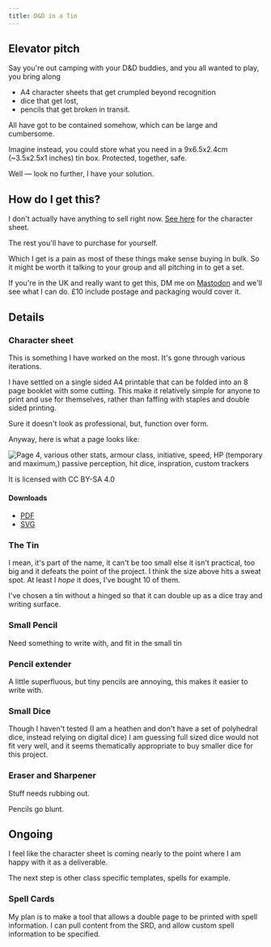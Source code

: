 ```yaml
---
title: D&D in a Tin
---
```


## Elevator pitch

Say you're out camping with your D&D buddies, and you all wanted to play, you bring along

- A4 character sheets that get crumpled beyond recognition
- dice that get lost,
- pencils that get broken in transit.

All have got to be contained somehow, which can be large and cumbersome.

Imagine instead, you could store what you need in a 9x6.5x2.4cm (~3.5x2.5x1 inches) tin box. Protected, together, safe.

Well — look no further, I have your solution.

## How do I get this?

I don't actually have anything to sell right now. [See here](#character-sheet) for the character sheet.

The rest you'll have to purchase for yourself.

Which I get is a pain as most of these things make sense buying in bulk. So it might be worth it talking to your group and all pitching in to get a set.

If you're in the UK and really want to get this, DM me on [Mastodon](https://dice.camp/@hedgepig) and we'll see what I can do. £10 include postage and packaging would cover it.

## Details

### Character sheet

This is something I have worked on the most. It's gone through various iterations.

I have settled on a single sided A4 printable that can be folded into an 8 page booklet with some cutting. This make it relatively simple for anyone to print and use for themselves, rather than faffing with staples and double sided printing.

Sure it doesn't look as professional, but, function over form.

Anyway, here is what a page looks like:

![Page 4, various other stats, armour class, initiative, speed, HP (temporary and maximum,) passive perception, hit dice, inspration, custom trackers](/images/Page-4.png)

It is licensed with CC BY-SA 4.0

#### Downloads

- [PDF](/booklet.pdf)
- [SVG](/images/dnd5e-character-sheet-v0.3.1.svg)

### The Tin 

I mean, it's part of the name, it can't be too small else it isn't practical, too big and it defeats the point of the project. I think the size above hits a sweat spot. At least I *hope* it does, I've bought 10 of them. 

I've chosen a tin without a hinged so that it can double up as a dice tray and writing surface.

### Small Pencil

Need something to write with, and fit in the small tin

### Pencil extender

A little superfluous, but tiny pencils are annoying, this makes it easier to write with.

### Small Dice

Though I haven't tested (I am a heathen and don't have a set of polyhedral dice, instead relying on digital dice) I am guessing full sized dice would not fit very well, and it seems thematically appropriate to buy smaller dice for this project.

### Eraser and Sharpener

Stuff needs rubbing out.

Pencils go blunt.

## Ongoing

I feel like the character sheet is coming nearly to the point where I am happy with it as a deliverable.

The next step is other class specific templates, spells for example.

### Spell Cards

My plan is to make a tool that allows a double page to be printed with spell information. I can pull content from the SRD, and allow custom spell information to be specified.